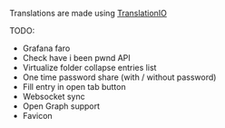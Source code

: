 Translations are made using [TranslationIO](https://translation.io)

TODO:
- Grafana faro
- Check have i been pwnd API
- Virtualize folder collapse entries list
- One time password share (with / without password)
- Fill entry in open tab button
- Websocket sync
- Open Graph support
- Favicon
